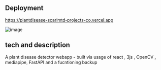 
## Deployment

https://plantdisease-scarlmtd-projects-co.vercel.app




![image](https://github.com/user-attachments/assets/4bbe4a5d-5bb9-45d1-9d80-a7cd6c8fc0e5)


## tech and description

A plant disease detector webapp - built via usage of react , 3js , OpenCV , mediapipe, FastAPI and a fucntioning backup

